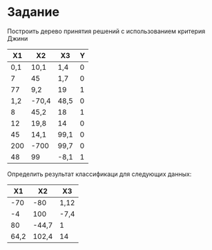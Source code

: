 Задание
=======

Построить дерево принятия решений с использованием критерия Джини

| X1      | X2      | X3      | Y      |
|---------|---------|---------|--------|
| 0,1     | 10,1    | 1,4     | 0      |
| 7       | 45      | 1,7     | 0      |
| 77      | 9,2     | 19      | 1      |
| 1,2     | -70,4   | 48,5    | 0      |
| 8       | 45,2    | 18      | 1      |
| 12      | 19,8    | 14      | 0      |
| 45      | 14,1    | 99,1    | 0      |
| 200     | -700    | 99,7    | 0      |
| 48      | 99      | -8,1    | 1      |

Определить результат классификаци для следующих данных:

| X1      | X2      | X3      |
|---------|---------|---------|
| -70     | -80     | 1,12    |
| -4      | 100     | -7,4    |
| 80      | -44,7   | 1       |
| 64,2    | 102,4   | 14      |
